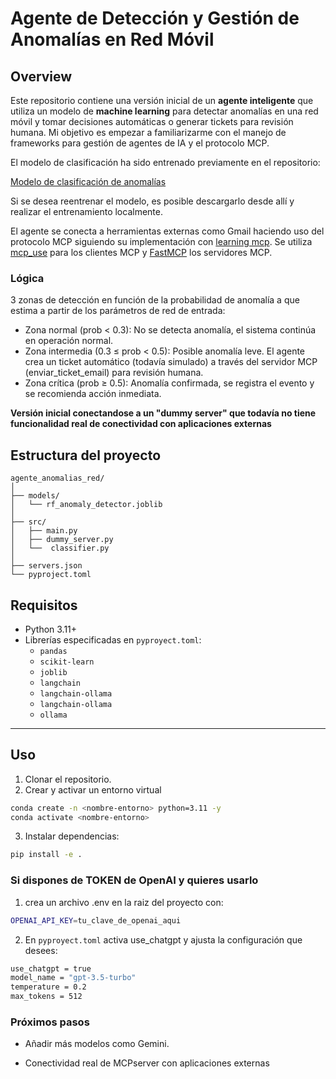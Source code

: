 # Agente de Detección y Gestión de Anomalías en Red Móvil

## Overview

Este repositorio contiene una versión inicial de un **agente inteligente** que utiliza un modelo de **machine learning** para detectar anomalías en una red móvil y tomar decisiones automáticas o generar tickets para revisión humana. Mi objetivo es empezar a familiarizarme con el manejo de frameworks para gestión de agentes de IA y el protocolo MCP.

El modelo de clasificación ha sido entrenado previamente en el repositorio:

[Modelo de clasificación de anomalías](https://github.com/Carloscg02/Kaggle_Network_Anomaly_Detection.git)

Si se desea reentrenar el modelo, es posible descargarlo desde allí y realizar el entrenamiento localmente.

El agente se conecta a herramientas externas como Gmail haciendo uso del protocolo MCP siguiendo su implementación con [learning mcp](https://github.com/Marcus-Forte/learning-mcp.git). Se utiliza [mcp_use](https://docs.mcp-use.com/getting-started) para los clientes MCP y [FastMCP](https://gofastmcp.com/getting-started/welcome) los servidores MCP.


### Lógica

3 zonas de detección en función de la probabilidad de anomalía a que estima a partir de los parámetros de red de entrada:

- Zona normal (prob < 0.3): No se detecta anomalía, el sistema continúa en operación normal.
- Zona intermedia (0.3 ≤ prob < 0.5): Posible anomalía leve. El agente crea un ticket automático (todavía simulado) a través del servidor MCP (enviar_ticket_email) para revisión humana.
- Zona crítica (prob ≥ 0.5): Anomalía confirmada, se registra el evento y se recomienda acción inmediata.

**Versión inicial conectandose a un "dummy server" que todavía no tiene funcionalidad real de conectividad con aplicaciones externas**


## Estructura del proyecto

````
agente_anomalias_red/
│
├── models/
│   └── rf_anomaly_detector.joblib
│
├── src/
│   ├── main.py               
│   ├── dummy_server.py       
│   └──  classifier.py       
│
├── servers.json          
└── pyproject.toml           
````

## Requisitos

- Python 3.11+
- Librerías especificadas en `pyproyect.toml`:
  - `pandas`
  - `scikit-learn`
  - `joblib`
  - `langchain`
  - `langchain-ollama`
  - `langchain-ollama`
  - `ollama`
---


## Uso

1. Clonar el repositorio.
2. Crear y activar un entorno virtual
```bash
conda create -n <nombre-entorno> python=3.11 -y
conda activate <nombre-entorno>
```
3. Instalar dependencias:
```bash
pip install -e .
```

### Si dispones de TOKEN de OpenAI y quieres usarlo

1. crea un archivo .env en la raiz del proyecto con:

```bash
OPENAI_API_KEY=tu_clave_de_openai_aqui
```

2. En `pyproyect.toml` activa use_chatgpt y ajusta la configuración que desees:

```bash
use_chatgpt = true
model_name = "gpt-3.5-turbo"
temperature = 0.2
max_tokens = 512
```

### Próximos pasos

- Añadir más modelos como Gemini.

- Conectividad real de MCPserver con aplicaciones externas

